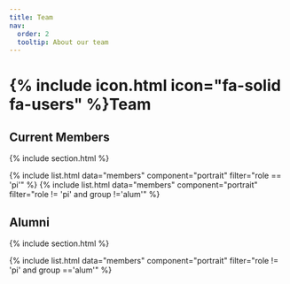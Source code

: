 ```yaml
---
title: Team
nav:
  order: 2
  tooltip: About our team
---
```


# {% include icon.html icon="fa-solid fa-users" %}Team

## Current Members

{% include section.html %}

{% include list.html data="members" component="portrait" filter="role == 'pi'" %}
{% include list.html data="members" component="portrait" filter="role != 'pi' and group !='alum'" %}




## Alumni

{% include section.html %}


{% include list.html data="members" component="portrait" filter="role != 'pi' and group =='alum'" %}





